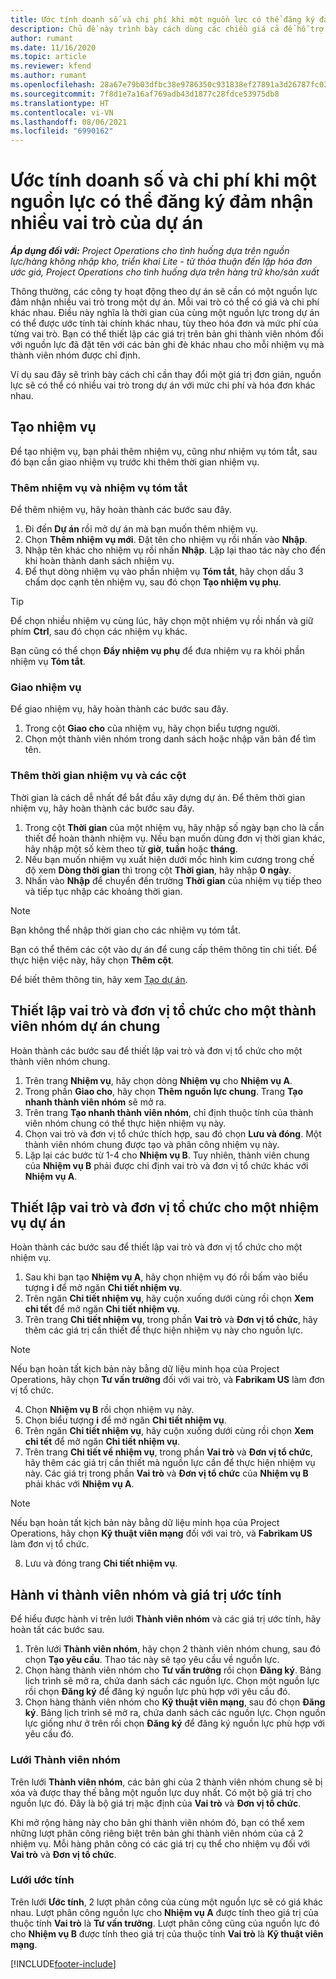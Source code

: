 ```yaml
---
title: Ước tính doanh số và chi phí khi một nguồn lực có thể đăng ký đảm nhận nhiều vai trò của dự án
description: Chủ đề này trình bày cách dùng các chiều giá cả để hỗ trợ ước tính giá và chi phí đối với một nguồn lực đảm nhận nhiều vai trò của dự án.
author: rumant
ms.date: 11/16/2020
ms.topic: article
ms.reviewer: kfend
ms.author: rumant
ms.openlocfilehash: 28a67e79b03dfbc38e9786350c931838ef27891a3d26787fc0334e0572528228
ms.sourcegitcommit: 7f8d1e7a16af769adb43d1877c28fdce53975db8
ms.translationtype: HT
ms.contentlocale: vi-VN
ms.lasthandoff: 08/06/2021
ms.locfileid: "6990162"
---
```

# <a name="estimate-project-sales-and-costs-when-a-bookable-resource-fills-multiple-roles-on-a-project"></a>Ước tính doanh số và chi phí khi một nguồn lực có thể đăng ký đảm nhận nhiều vai trò của dự án 

_**Áp dụng đối với:** Project Operations cho tình huống dựa trên nguồn lực/hàng không nhập kho, triển khai Lite - từ thỏa thuận đến lập hóa đơn ước giá, Project Operations cho tình huống dựa trên hàng trữ kho/sản xuất_ 

Thông thường, các công ty hoạt động theo dự án sẽ cần có một nguồn lực đảm nhận nhiều vai trò trong một dự án. Mỗi vai trò có thể có giá và chi phí khác nhau. Điều này nghĩa là thời gian của cùng một nguồn lực trong dự án có thể được ước tính tài chính khác nhau, tùy theo hóa đơn và mức phí của từng vai trò. Bạn có thể thiết lập các giá trị trên bản ghi thành viên nhóm đối với nguồn lực đã đặt tên với các bản ghi đè khác nhau cho mỗi nhiệm vụ mà thành viên nhóm được chỉ định.

Ví dụ sau đây sẽ trình bày cách chỉ cần thay đổi một giá trị đơn giản, nguồn lực sẽ có thể có nhiều vai trò trong dự án với mức chi phí và hóa đơn khác nhau.

## <a name="create-tasks"></a>Tạo nhiệm vụ
Để tạo nhiệm vụ, bạn phải thêm nhiệm vụ, cũng như nhiệm vụ tóm tắt, sau đó bạn cần giao nhiệm vụ trước khi thêm thời gian nhiệm vụ. 

### <a name="add-tasks-and-summary-tasks"></a>Thêm nhiệm vụ và nhiệm vụ tóm tắt
Để thêm nhiệm vụ, hãy hoàn thành các bước sau đây.

1. Đi đến **Dự án** rồi mở dự án mà bạn muốn thêm nhiệm vụ.
2. Chọn **Thêm nhiệm vụ mới**. Đặt tên cho nhiệm vụ rồi nhấn vào **Nhập**.
3. Nhập tên khác cho nhiệm vụ rồi nhấn **Nhập**. Lặp lại thao tác này cho đến khi hoàn thành danh sách nhiệm vụ.
3. Để thụt dòng nhiệm vụ vào phần nhiệm vụ **Tóm tắt**, hãy chọn dấu 3 chấm dọc cạnh tên nhiệm vụ, sau đó chọn **Tạo nhiệm vụ phụ**. 

  > [!TIP]
  > Để chọn nhiều nhiệm vụ cùng lúc, hãy chọn một nhiệm vụ rồi nhấn và giữ phím **Ctrl**, sau đó chọn các nhiệm vụ khác.
  >
  > Bạn cũng có thể chọn **Đẩy nhiệm vụ phụ** để đưa nhiệm vụ ra khỏi phần nhiệm vụ **Tóm tắt**.

### <a name="assign-tasks"></a>Giao nhiệm vụ

Để giao nhiệm vụ, hãy hoàn thành các bước sau đây.

1. Trong cột **Giao cho** của nhiệm vụ, hãy chọn biểu tượng người.
2. Chọn một thành viên nhóm trong danh sách hoặc nhập văn bản để tìm tên.

### <a name="add-task-duration-and-columns"></a>Thêm thời gian nhiệm vụ và các cột

Thời gian là cách dễ nhất để bắt đầu xây dựng dự án. Để thêm thời gian nhiệm vụ, hãy hoàn thành các bước sau đây.

1. Trong cột **Thời gian** của một nhiệm vụ, hãy nhập số ngày bạn cho là cần thiết để hoàn thành nhiệm vụ. Nếu bạn muốn dùng đơn vị thời gian khác, hãy nhập một số kèm theo từ **giờ**, **tuần** hoặc **tháng**.
2. Nếu bạn muốn nhiệm vụ xuất hiện dưới mốc hình kim cương trong chế độ xem **Dòng thời gian** thì trong cột **Thời gian**, hãy nhập **0 ngày**.
3. Nhấn vào **Nhập** để chuyển đến trường **Thời gian** của nhiệm vụ tiếp theo và tiếp tục nhập các khoảng thời gian.

  > [!NOTE]
  > Bạn không thể nhập thời gian cho các nhiệm vụ tóm tắt.

Bạn có thể thêm các cột vào dự án để cung cấp thêm thông tin chi tiết. Để thực hiện việc này, hãy chọn **Thêm cột**. 

Để biết thêm thông tin, hãy xem [Tạo dự án](https://support.microsoft.com/en-us/office/create-a-project-a5b5e823-fb2e-45fd-be00-7d84422d9749).

## <a name="set-up-the-role-and-organization-unit-for-a-generic-project-team-member"></a>Thiết lập vai trò và đơn vị tổ chức cho một thành viên nhóm dự án chung
Hoàn thành các bước sau để thiết lập vai trò và đơn vị tổ chức cho một thành viên nhóm chung.

1. Trên trang **Nhiệm vụ**, hãy chọn dòng **Nhiệm vụ** cho **Nhiệm vụ A**. 
2. Trong phần **Giao cho**, hãy chọn **Thêm nguồn lực chung**. Trang **Tạo nhanh thành viên nhóm** sẽ mở ra.
3. Trên trang **Tạo nhanh thành viên nhóm**, chỉ định thuộc tính của thành viên nhóm chung có thể thực hiện nhiệm vụ này.
4. Chọn vai trò và đơn vị tổ chức thích hợp, sau đó chọn **Lưu và đóng**. Một thành viên nhóm chung được tạo và phân công nhiệm vụ này. 
5. Lặp lại các bước từ 1-4 cho **Nhiệm vụ B**. Tuy nhiên, thành viên chung của **Nhiệm vụ B** phải được chỉ định vai trò và đơn vị tổ chức khác với **Nhiệm vụ A**. 

## <a name="set-up-the-role-and-organization-unit-for-a-project-task"></a>Thiết lập vai trò và đơn vị tổ chức cho một nhiệm vụ dự án
Hoàn thành các bước sau để thiết lập vai trò và đơn vị tổ chức cho một nhiệm vụ.

1. Sau khi bạn tạo **Nhiệm vụ A**, hãy chọn nhiệm vụ đó rồi bấm vào biểu tượng **i** để mở ngăn **Chi tiết nhiệm vụ**. 
2. Trên ngăn **Chi tiết nhiệm vụ**, hãy cuộn xuống dưới cùng rồi chọn **Xem chi tết** để mở ngăn **Chi tiết nhiệm vụ**.
3. Trên trang **Chi tiết nhiệm vụ**, trong phần **Vai trò** và **Đơn vị tổ chức**, hãy thêm các giá trị cần thiết để thực hiện nhiệm vụ này cho nguồn lực. 

  > [!NOTE]
  > Nếu bạn hoàn tất kịch bản này bằng dữ liệu minh họa của Project Operations, hãy chọn **Tư vấn trưởng** đối với vai trò, và **Fabrikam US** làm đơn vị tổ chức.

4. Chọn **Nhiệm vụ B** rồi chọn nhiệm vụ này.
5. Chọn biểu tượng **i** để mở ngăn **Chi tiết nhiệm vụ**. 
6. Trên ngăn **Chi tiết nhiệm vụ**, hãy cuộn xuống dưới cùng rồi chọn **Xem chi tết** để mở ngăn **Chi tiết nhiệm vụ**.
7. Trên trang **Chi tiết về nhiệm vụ**, trong phần **Vai trò** và **Đơn vị tổ chức**, hãy thêm các giá trị cần thiết mà nguồn lực cần để thực hiện nhiệm vụ này. Các giá trị trong phần **Vai trò** và **Đơn vị tổ chức** của **Nhiệm vụ B** phải khác với **Nhiệm vụ A**. 

  > [!NOTE]
  > Nếu bạn hoàn tất kịch bản này bằng dữ liệu minh họa của Project Operations, hãy chọn **Kỹ thuật viên mạng** đối với vai trò, và **Fabrikam US** làm đơn vị tổ chức.

8. Lưu và đóng trang **Chi tiết nhiệm vụ**. 

## <a name="team-member-and-estimates-behavior"></a>Hành vi thành viên nhóm và giá trị ước tính 
Để hiểu được hành vi trên lưới **Thành viên nhóm** và các giá trị ước tính, hãy hoàn tất các bước sau.

1. Trên lưới **Thành viên nhóm**, hãy chọn 2 thành viên nhóm chung, sau đó chọn **Tạo yêu cầu**. Thao tác này sẽ tạo yêu cầu về nguồn lực. 
2. Chọn hàng thành viên nhóm cho **Tư vấn trưởng** rồi chọn **Đăng ký**. Bảng lịch trình sẽ mở ra, chứa danh sách các nguồn lực. Chọn một nguồn lực rồi chọn **Đăng ký** để đăng ký nguồn lực phù hợp với yêu cầu đó.
3. Chọn hàng thành viên nhóm cho **Kỹ thuật viên mạng**, sau đó chọn **Đăng ký**. Bảng lịch trình sẽ mở ra, chứa danh sách các nguồn lực. Chọn nguồn lực giống như ở trên rồi chọn **Đăng ký** để đăng ký nguồn lực phù hợp với yêu cầu đó.

### <a name="team-member-grid"></a>Lưới Thành viên nhóm 

Trên lưới **Thành viên nhóm**, các bản ghi của 2 thành viên nhóm chung sẽ bị xóa và được thay thế bằng một nguồn lực duy nhất. Có một bộ giá trị cho nguồn lực đó. Đây là bộ giá trị mặc định của **Vai trò** và **Đơn vị tổ chức**.

Khi mở rộng hàng này cho bản ghi thành viên nhóm đó, bạn có thể xem những lượt phân công riêng biệt trên bản ghi thành viên nhóm của cả 2 nhiệm vụ. Mỗi hàng phân công có các giá trị cụ thể cho nhiệm vụ đối với **Vai trò** và **Đơn vị tổ chức**. 

### <a name="estimates-grid"></a>Lưới ước tính 

Trên lưới **Ước tính**, 2 lượt phân công của cùng một nguồn lực sẽ có giá khác nhau. Lượt phân công nguồn lực cho **Nhiệm vụ A** được tính theo giá trị của thuộc tính **Vai trò** là **Tư vấn trưởng**. Lượt phân công cũng của nguồn lực đó cho **Nhiệm vụ B** được tính theo giá trị của thuộc tính **Vai trò** là **Kỹ thuật viên mạng**.


[!INCLUDE[footer-include](../includes/footer-banner.md)]